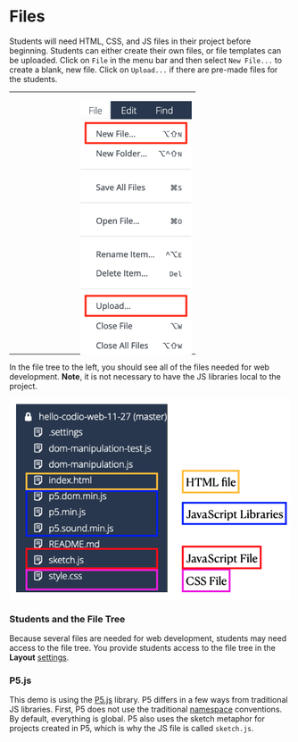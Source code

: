 # Files

Students will need HTML, CSS, and JS files in their project before beginning. Students can either create their own files, or file templates can be uploaded. Click on `File` in the menu bar and then select `New File...` to create a blank, new file. Click on `Upload...` if there are pre-made files for the students.

<table>
<tr>
<td>
<div style="width:200px; height:450px; margin-left:120px">

![Image of the Codio file menu](.guides/img/file-upload.png)


</div>
</td>
</tr>
</table>

In the file tree to the left, you should see all of the files needed for web development. **Note**, it is not necessary to have the JS libraries local to the project.

![File Uploads](.guides/img/web-files.png)

### Students and the File Tree

Because several files are needed for web development, students may need access to the file tree. You provide students access to the file tree in the **Layout** [settings](https://docs.codio.com/instructors/authoring/guides/page_editing.html#layout).



### P5.js
This demo is using the [P5.js](https://p5js.org) library. P5 differs in a few ways from traditional JS libraries. First, P5 does not use the traditional [namespace](https://github.com/processing/p5.js/wiki/Global-and-instance-mode) conventions. By default, everything is global. P5 also uses the sketch metaphor for projects created in P5, which is why the JS file is called `sketch.js`.

